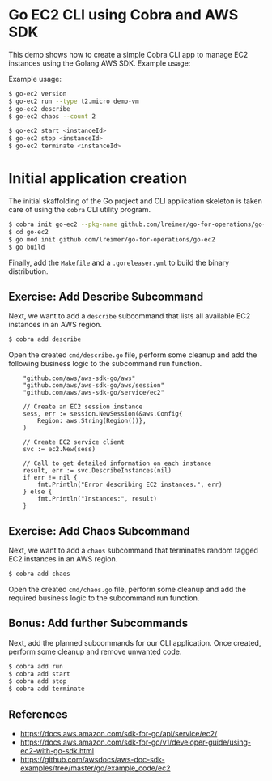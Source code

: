 # Go EC2 CLI using Cobra and AWS SDK

This demo shows how to create a simple Cobra CLI app to manage EC2 instances
using the Golang AWS SDK. Example usage:

Example usage:
```bash
$ go-ec2 version
$ go-ec2 run --type t2.micro demo-vm
$ go-ec2 describe
$ go-ec2 chaos --count 2

$ go-ec2 start <instanceId>
$ go-ec2 stop <instanceId>
$ go-ec2 terminate <instanceId>
```

# Initial application creation

The initial skaffolding of the Go project and CLI application skeleton is taken care
of using the `cobra` CLI utility program.

```bash
$ cobra init go-ec2 --pkg-name github.com/lreimer/go-for-operations/go-ec2 --license MIT --author "Mario-Leander Reimer"
$ cd go-ec2
$ go mod init github.com/lreimer/go-for-operations/go-ec2
$ go build
```

Finally, add the `Makefile` and a `.goreleaser.yml` to build the binary distribution.

## Exercise: Add Describe Subcommand

Next, we want to add a `describe` subcommand that lists all available EC2 instances in an AWS region.

```bash
$ cobra add describe
```

Open the created `cmd/describe.go` file, perform some cleanup and add the following business logic to the subcommand run function.

```golang
	"github.com/aws/aws-sdk-go/aws"
	"github.com/aws/aws-sdk-go/aws/session"
	"github.com/aws/aws-sdk-go/service/ec2"
```

```golang
    // Create an EC2 session instance
    sess, err := session.NewSession(&aws.Config{
        Region: aws.String(Region())},
    )

    // Create EC2 service client
    svc := ec2.New(sess)

    // Call to get detailed information on each instance
    result, err := svc.DescribeInstances(nil)
    if err != nil {
        fmt.Println("Error describing EC2 instances.", err)
    } else {
        fmt.Println("Instances:", result)
    }
```

## Exercise: Add Chaos Subcommand

Next, we want to add a `chaos` subcommand that terminates random tagged EC2 instances in an AWS region.

```bash
$ cobra add chaos
```

Open the created `cmd/chaos.go` file, perform some cleanup and add the required business logic to the subcommand run function.


## Bonus: Add further Subcommands

Next, add the planned subcommands for our CLI application. Once created, perform some
cleanup and remove unwanted code.

```bash
$ cobra add run
$ cobra add start
$ cobra add stop
$ cobra add terminate
```

## References

- https://docs.aws.amazon.com/sdk-for-go/api/service/ec2/
- https://docs.aws.amazon.com/sdk-for-go/v1/developer-guide/using-ec2-with-go-sdk.html
- https://github.com/awsdocs/aws-doc-sdk-examples/tree/master/go/example_code/ec2
